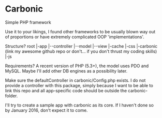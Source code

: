 # Carbonic
Simple PHP framework

Use it to your likings, I found other frameworks to be usually blown way out of proportions or have extremely complicated OOP 'implementations'.

Structure?
root
|-app
|--controller
|--model
|--view
|-cache
|-css
|-carbonic (link my awesome github repo or don't... if you don't thrust my coding skills)
|-js

Requirements? A recent version of PHP (5.3+), the model uses PDO and MySQL. Maybe I'll add other DB engines as a possibility later.

Make sure the defaultController in carbonic/Config.php exists. I do not provide a controller with this package, simply because I want to be able to link this repo and all app-specific code should be outside the carbonic-folder.

I'll try to create a sample app with carbonic as its core. If I haven't done so by January 2016, don't expect it to come.

